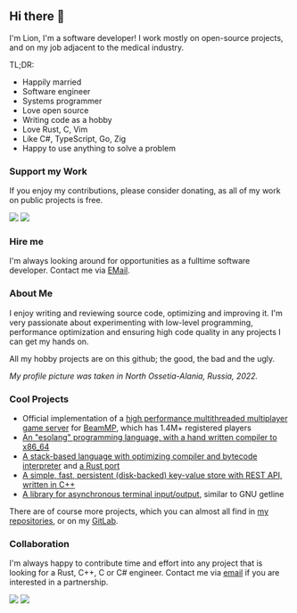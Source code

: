 ## Hi there 👋 

I'm Lion, I'm a software developer! I work mostly on open-source projects, and on my job adjacent to the medical industry.

TL;DR:

- Happily married
- Software engineer
- Systems programmer
- Love open source
- Writing code as a hobby
- Love Rust, C, Vim
- Like C#, TypeScript, Go, Zig
- Happy to use anything to solve a problem

### Support my Work

If you enjoy my contributions, please consider donating, as all of my work on public projects is free.

[![](https://img.shields.io/badge/Support%20my%20Work-Patreon-%23ff424d)](https://patreon.com/lion_kor) 
[![](https://img.shields.io/badge/Support%20my%20Work-PayPal-%230079c1%20)](https://www.paypal.com/donate?hosted_button_id=BHWMH7GDX35QS)

### Hire me

I'm always looking around for opportunities as a fulltime software developer. Contact me via [EMail](mailto:development+gh@kortlepel.com).

### About Me

I enjoy writing and reviewing source code, optimizing and improving it. I'm very passionate about experimenting with low-level programming, performance optimization and ensuring high code quality in any projects I can get my hands on. 

All my hobby projects are on this github; the good, the bad and the ugly.

*My profile picture was taken in North Ossetia-Alania, Russia, 2022.*

### Cool Projects

- Official implementation of a [high performance multithreaded multiplayer game server](https://github.com/BeamMP/BeamMP-Server) for [BeamMP](https://beammp.com), which has 1.4M+ registered players
- [An "esolang" programming language, with a hand written compiler to x86_64](https://github.com/HF-Foundation)
- [A stack-based language with optimizing compiler and bytecode interpreter](https://github.com/lionkor/mcl) and [a Rust port](https://github.com/lionkor/mcl-rs)
- [A simple, fast, persistent (disk-backed) key-value store with REST API, written in C++](https://github.com/lionkor/kv-api)
- [A library for asynchronous terminal input/output](https://github.com/lionkor/commandline), similar to GNU getline

There are of course more projects, which you can almost all find in [my repositories](https://github.com/lionkor?tab=repositories&q=&type=public&language=), or on my [GitLab](https://gitlab.com/lionkor).

### Collaboration

I'm always happy to contribute time and effort into any project that is looking for a Rust, C++, C or C# engineer. Contact me via [email](mailto:development@kortlepel.com) if you are interested in a partnership.

[![](https://img.shields.io/badge/E--Mail-Message%20me!-blue)](mailto:development@kortlepel.com) [![](https://img.shields.io/badge/Discord-Join%20my%20server!-%237289da%20)](https://discord.gg/6vKcaMqR5K)
